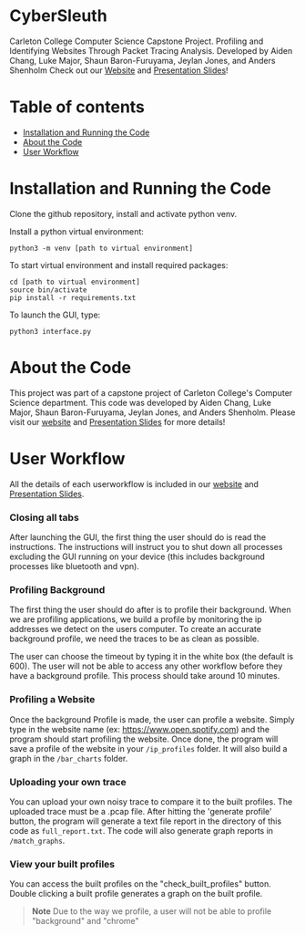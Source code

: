 # CyberSleuth
Carleton College Computer Science Capstone Project.
Profiling and Identifying Websites Through Packet Tracing Analysis.
Developed by Aiden Chang, Luke Major, Shaun Baron-Furuyama, Jeylan Jones, and Anders Shenholm
Check out our [Website](https://cs.carleton.edu/cs_comps/2223/csiOlin/final-results/) and [Presentation Slides](https://docs.google.com/presentation/d/1U0ZS9FJ87KXPLVZnWpzN3VO7B7C6Hcd8K937XkT7x4Y/edit#slide=id.g1f48a6d175f_0_0)!

Table of contents
=================

<!--ts-->
* [Installation and Running the Code](#installation-and-running-the-code)
* [About the Code](#about-the-code)
* [User Workflow](#user-workflow)
<!--te-->


Installation and Running the Code
============


Clone the github repository, install and activate python venv. 

Install a python virtual environment:
```
python3 -m venv [path to virtual environment]
```

To start virtual environment and install required packages:
```
cd [path to virtual environment]
source bin/activate
pip install -r requirements.txt
```

To launch the GUI, type:
```
python3 interface.py
```

About the Code
============
This project was part of a capstone project of Carleton College's Computer Science department.
This code was developed by Aiden Chang, Luke Major, Shaun Baron-Furuyama, Jeylan Jones, and Anders Shenholm. Please visit our [website](https://cs.carleton.edu/cs_comps/2223/csiOlin/final-results/) and [Presentation Slides](https://docs.google.com/presentation/d/1U0ZS9FJ87KXPLVZnWpzN3VO7B7C6Hcd8K937XkT7x4Y/edit#slide=id.g1f48a6d175f_0_0) for more details! 

User Workflow
============
All the details of each userworkflow is included in our [website](https://cs.carleton.edu/cs_comps/2223/csiOlin/final-results/) and [Presentation Slides](https://docs.google.com/presentation/d/1U0ZS9FJ87KXPLVZnWpzN3VO7B7C6Hcd8K937XkT7x4Y/edit#slide=id.g1f48a6d175f_0_0).
### Closing all tabs
After launching the GUI, the first thing the user should do is read the instructions.
The instructions will instruct you to shut down all processes excluding the GUI running on your device (this includes background processes like bluetooth and vpn).  

### Profiling Background
The first thing the user should do after is to profile their background. When we are profiling applications, we build a profile by monitoring the ip addresses we detect on the users computer. To create an accurate background profile, we need the traces to be as clean as possible. 

The user can choose the timeout by typing it in the white box (the default is 600). The user will not be able to access any other workflow before they have a background profile. This process should take around 10 minutes. 

### Profiling a Website
Once the background Profile is made, the user can profile a website. Simply type in the website name (ex: https://www.open.spotify.com) and the program should start profiling the website. Once done, the program will save a profile of the website in your ```/ip_profiles``` folder. It will also build a graph in the `/bar_charts` folder.

### Uploading your own trace
You can upload your own noisy trace to compare it to the built profiles. The uploaded trace must be a .pcap file. After hitting the 'generate profile' button, the program will generate a text file report in the directory of this code as `full_report.txt`. The code will also generate graph reports in `/match_graphs`. 

### View your built profiles
You can access the built profiles on the "check_built_profiles" button. Double clicking a built profile generates a graph on the built profile. 
> **Note**
> Due to the way we profile, a user will not be able to profile "background" and "chrome"



